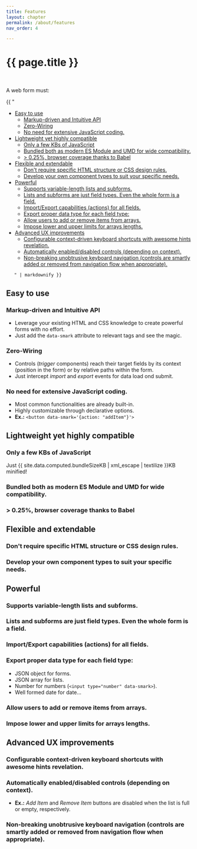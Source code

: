 ```yaml
---
title: Features
layout: chapter
permalink: /about/features
nav_order: 4

---
```


# {{ page.title }}


<br />
<div class="chaptertoc toplevel">
<p>A web form must:</p>

  {{ "
<!-- vim-markdown-toc GitLab -->

* [Easy to use](#easy-to-use)
    * [Markup-driven and Intuitive API](#markup-driven-and-intuitive-api)
    * [Zero-Wiring](#zero-wiring)
    * [No need for extensive JavaScript coding.](#no-need-for-extensive-javascript-coding)
* [Lightweight yet highly compatible](#lightweight-yet-highly-compatible)
    * [Only a few KBs of JavaScript](#only-a-few-kbs-of-javascript)
    * [Bundled both as modern ES Module and UMD for wide compatibility.](#bundled-both-as-modern-es-module-and-umd-for-wide-compatibility)
    * [&gt; 0.25%, browser coverage thanks to Babel](#gt-025-browser-coverage-thanks-to-babel)
* [Flexible and extendable](#flexible-and-extendable)
    * [Don't require specific HTML structure or CSS design rules.](#dont-require-specific-html-structure-or-css-design-rules)
    * [Develop your own component types to suit your specific needs.](#develop-your-own-component-types-to-suit-your-specific-needs)
* [Powerful](#powerful)
    * [Supports variable-length lists and subforms.](#supports-variable-length-lists-and-subforms)
    * [Lists and subforms are just field types. Even the whole form is a field.](#lists-and-subforms-are-just-field-types-even-the-whole-form-is-a-field)
    * [Import/Export capabilities (actions) for all fields.](#importexport-capabilities-actions-for-all-fields)
    * [Export proper data type for each field type:](#export-proper-data-type-for-each-field-type)
    * [Allow users to add or remove items from arrays.](#allow-users-to-add-or-remove-items-from-arrays)
    * [Impose lower and upper limits for arrays lengths.](#impose-lower-and-upper-limits-for-arrays-lengths)
* [Advanced UX improvements](#advanced-ux-improvements)
    * [Configurable context-driven keyboard shortcuts with awesome hints revelation.](#configurable-context-driven-keyboard-shortcuts-with-awesome-hints-revelation)
    * [Automatically enabled/disabled controls (depending on context).](#automatically-enableddisabled-controls-depending-on-context)
    * [Non-breaking unobtrusive keyboard navigation (controls are smartly added or removed from navigation flow when appropriate).](#non-breaking-unobtrusive-keyboard-navigation-controls-are-smartly-added-or-removed-from-navigation-flow-when-appropriate)

<!-- vim-markdown-toc -->
       " | markdownify }}

</div>


## Easy to use


### Markup-driven and Intuitive API

  * Leverage your existing HTML and CSS knowledge to create powerful forms with no effort.
  * Just add the `data-smark` attribute to relevant tags and see the magic.


### Zero-Wiring
  * Controls (*trigger* components) reach their target fields by its context
      (position in the form) or by relative paths within the form.
  * Just intercept *import* and *export* events for data load ond submit.


### No need for extensive JavaScript coding.

  * Most common functionalities are already built-in.
  * Highly customizable through declarative options.
  * **Ex.:** `<button data-smark='{action: "addItem"}'>`


## Lightweight yet highly compatible


### Only a few KBs of JavaScript

Just {{ site.data.computed.bundleSizeKB | xml_escape | textilize }}KB minified!



### Bundled both as modern ES Module and UMD for wide compatibility.


### &gt; 0.25%, browser coverage thanks to Babel


## Flexible and extendable


### Don't require specific HTML structure or CSS design rules.


### Develop your own component types to suit your specific needs.


## Powerful


### Supports variable-length lists and subforms.


### Lists and subforms are just field types. Even the whole form is a field.


### Import/Export capabilities (actions) for all fields.


### Export proper data type for each field type:

  * JSON object for forms.
  * JSON array for lists.
  * Number for numbers (`<input type="number" data-smark>`).
  * Well formed date for date...


### Allow users to add or remove items from arrays.


### Impose lower and upper limits for arrays lengths.




## Advanced UX improvements


### Configurable context-driven keyboard shortcuts with awesome hints revelation.


### Automatically enabled/disabled controls (depending on context).

  * **Ex.:** *Add Item* and *Remove Item* buttons are disabled when the list is full or empty, respectively.


### Non-breaking unobtrusive keyboard navigation (controls are smartly added or removed from navigation flow when appropriate).





